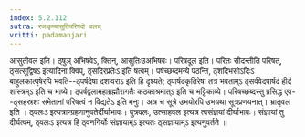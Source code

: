 ```yaml
---
index: 5.2.112
sutra: रजःकृष्यासुतिपरिषदो वलच्
vritti: padamanjari
---
```


 आसुतीवल इति। ठ्षुञ् अभिषवेऽ, क्तिन्, आसुतिःउअभिषवः। परिषदूल इति। परितः सीदन्तीति परिषत्, ठ्सत्सूद्विषऽ इत्यादिना क्विप्, ठ्सदिरप्रतेःऽ इति षत्वम्। पर्षच्छब्दमन्ये पठन्ति, ठ्शदिभसोऽदिःऽ बाहुलकात्पृषेरपि भवति--ठ्पर्षदेषा दशावराऽ इति हि दृश्यते; ठ्पार्षदकृतिरेषा तत्र भवताम्ऽ ठ्सर्ववेदपार्षदं हीदं शास्त्रम्ऽ इति च भाष्ये। ठ्पर्षद्वलामहाब्रह्मौरागतैः कठकाश्रमात्ऽ इति च भट्टिकाव्ये। परिषच्छब्दस्तु प्रसिद्ध एव--ठ्सहस्रशः समेतानां परिषत्वं न विद्यतेऽ इति मनुः। अत्र च सूत्रे उभयोरपि उभयथा सूत्रप्रणयनात्। भ्रातृवल इति । ठ्वलःऽ इत्यत्राण्ग्रहणानुवतेर्दीर्घाभावः। पुत्रवलः, उत्साहवल इत्यत्र त्वसंज्ञयां दीर्घाभावः। संज्ञायां तु दीर्घत्वम्, ठ्वलःऽ इत्यत्र हि ठ्वनगिर्योः संज्ञायाम्ऽ इत्यतः ठ्सज्ञायाम्ऽ इत्यनुवर्तते ॥